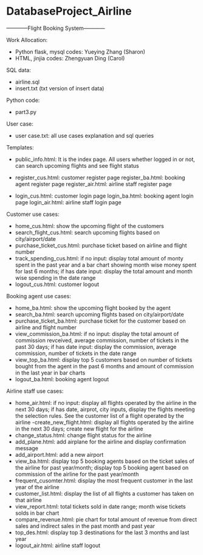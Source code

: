 # DatabaseProject_Airline

————Flight Booking System————


Work Allocation:
- Python flask, mysql codes: Yueying Zhang (Sharon)
- HTML, jinjia codes: Zhengyuan Ding (Carol)

SQL data:
- airline.sql
- insert.txt (txt version of insert data)

Python code:
- part3.py

User case:
- user case.txt: all use cases explanation and sql queries

Templates:
- public_info.html: It is the index page. All users whether logged in or not, can search upcoming flights and see flight status 

- register_cus.html: customer register page
  register_ba.html: booking agent register page
  register_air.html: airline staff register page

- login_cus.html: customer login page
  login_ba.html: booking agent login page
  login_air.html: airline staff login page

Customer use cases:
- home_cus.html: show the upcoming flight of the customers
- search_flight_cus.html: search upcoming flights based on city/airport/date
- purchase_ticket_cus.html: purchase ticket based on airline and flight number
- track_spending_cus.html: if no input: display total amount of monty spent in the past year and a bar
chart showing month wise money spent for last 6 months; if has date input: display the total amount and month wise spending in the date range
- logout_cus.html: customer logout

Booking agent use cases:
- home_ba.html: show the upcoming flight booked by the agent
- search_ba.html: search upcoming flights based on city/airport/date
- purchase_ticket_ba.html: purchase ticket for the customer based on airline and flight number
- view_commission_ba.html: if no input: display the total amount of commission revceived, average commission, number of tickets in the past 30 days; if has date input: display the commission, average commission, number of tickets in the date range
- view_top_ba.html: display top 5 customers based on number of tickets bought from the agent in the past 6 months and amount of commission in the last year in bar charts
- logout_ba.html: booking agent logout

Airline staff use cases:
- home_air.html: if no input: display all flights operated by the airline in the next 30 days; if has date, airprot, city inputs, display the flights meeting the selection rules. See the customer list of a flight operated by the airline
-create_new_flight.html: display all flights operated by the airline in the next 30 days; create new flight for the airline
- change_status.html: change flight status for the airline
- add_plane.html: add airplane for the airline and display confirmation message
- add_airport.html: add a new airport
- view_ba.html: display top 5 booking agents based on the ticket sales of the airline for past year/month; display top 5 booking agent based on commission of the airline for the past year/month
- frequent_cusomter.html: display the most frequent customer in the last year of the airline
- customer_list.html: display the list of all flights a customer has taken on that airline
- view_report.html: total tickets sold in date range; month wise tickets solds in bar chart
- compare_revenue.html: pie chart for total amount of revenue from direct sales and indirect sales in the past month and past year
- top_des.html: display top 3 destinations for the last 3 months and last year
- logout_air.html: airline staff logout



